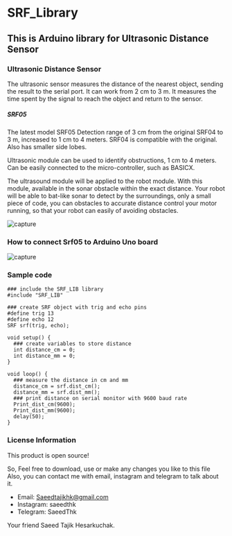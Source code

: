 # SRF_Library
This is Arduino library for Ultrasonic Distance Sensor
---
### Ultrasonic Distance Sensor
The ultrasonic sensor measures the distance of the nearest object, sending the result to the serial port. It can work from 2 cm to 3 m. It measures the time spent by the signal to reach the object and return to the sensor.
##### SRF05 
The latest model SRF05 Detection range of 3 cm from the original SRF04 to 3 m, increased to 1 cm to 4 meters. SRF04 is compatible with the original. Also has smaller side lobes. 

Ultrasonic module can be used to identify obstructions, 1 cm to 4 meters. Can be easily connected to the micro-controller, such as BASICX. 

The ultrasound module will be applied to the robot module. With this module, available in the sonar obstacle within the exact distance. Your robot will be able to bat-like sonar to detect by the surroundings, only a small piece of code, you can obstacles to accurate distance control your motor running, so that your robot can easily of avoiding obstacles. 

![capture](https://s20.picofile.com/file/8442371418/1.jpg)

### How to connect Srf05 to Arduino Uno board

![capture](https://s18.picofile.com/file/8440096050/2.png)

### Sample code 

```c:
### include the SRF_LIB library
#include "SRF_LIB"

### create SRF object with trig and echo pins
#define trig 13
#define echo 12
SRF srf(trig, echo);

void setup() {
  ### create variables to store distance
  int distance_cm = 0;
  int distance_mm = 0;
}

void loop() {
  ### measure the distance in cm and mm
  distance_cm = srf.dist_cm();
  distance_mm = srf.dist_mm();
  ### print distance on serial monitor with 9600 baud rate
  Print_dist_cm(9600);
  Print_dist_mm(9600);
  delay(50);
}
```

### License Information
This product is open source!

So, Feel free to download, use or make any changes you like to this file
Also, you can contact me with email, instagram and telegram to talk about it.
+ Email: Saeedtajikhk@gmail.com
+ Instagram: saeedthk
+ Telegram: SaeedThk

Your friend Saeed Tajik Hesarkuchak.


